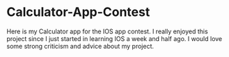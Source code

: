 Calculator-App-Contest
======================

Here is my Calculator app for the IOS app contest. I really enjoyed this project since I just started in learning IOS a week and half ago. I would love some strong criticism and advice about my project. 
